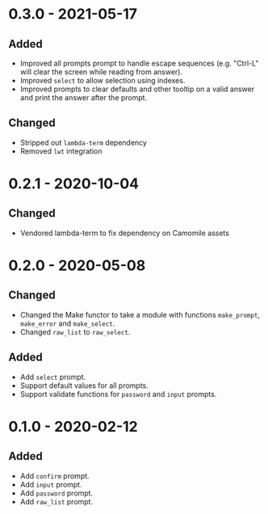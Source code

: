 # 0.3.0 - 2021-05-17

## Added

- Improved all prompts prompt to handle escape sequences (e.g. "Ctrl-L" will clear the screen while reading from answer).
- Improved `select` to allow selection using indexes.
- Improved prompts to clear defaults and other tooltip on a valid answer and print the answer after the prompt.

## Changed

- Stripped out `lambda-term` dependency
- Removed `lwt` integration

# 0.2.1 - 2020-10-04

## Changed 

- Vendored lambda-term to fix dependency on Camomile assets

# 0.2.0 - 2020-05-08

## Changed 

- Changed the Make functor to take a module with functions `make_prompt`, `make_error` and `make_select`.
- Changed `raw_list` to `raw_select`.

## Added

- Add `select` prompt.
- Support default values for all prompts.
- Support validate functions for `password` and `input` prompts.

# 0.1.0 - 2020-02-12

## Added

- Add `confirm` prompt.
- Add `input` prompt.
- Add `password` prompt.
- Add `raw_list` prompt.
